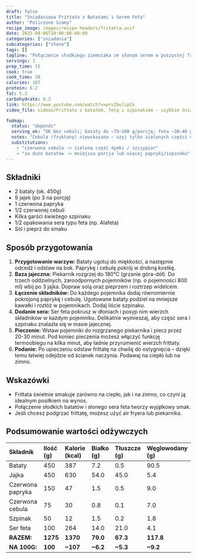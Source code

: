 ```yaml
---
draft: false
title: "Śniadaniowa Frittata z Batatami i Serem Feta"
author: "Policzone Szamy"
recipe_image: images/recipe-headers/fritatta.avif
date: 2025-08-06T10:00:00-00:00
categories: ["sniadania"]
subcategories: ["słone"]
tags: []
tagline: "Połączenie słodkiego ziemniaka ze słonym serem w puszystej frittacie."
servings: 3
prep_time: 15
cook: true
cook_time: 30
calories: 107
protein: 6.2
fat: 5.3
carbohydrate: 9.2
link: https://www.youtube.com/watch?v=prsZbulipCk
video_file: videos/Frittata z batatem, fetą i szpinakiem - szybkie śniadanie!.webm

fodmap:
  status: "depends"
  serving_ok: "OK bez cebuli; bataty do ~75–100 g/porcję; feta ~30–40 g/porcję"
  notes: "Cebula (fruktany) niewskazana – użyj tylko zielonych części dymki. Bataty zawierają mannitol – zachowaj umiarkowaną porcję (~75–100 g na osobę). Feta jest zwykle OK w małej porcji."
  substitutions:
    - "czerwona cebula -> zielona część dymki / szczypior"
    - "za dużo batatów -> mniejsza porcja lub więcej papryki/szpinaku"
---
```


## Składniki
*   2 bataty (ok. 450g)
*   9 jajek (po 3 na porcję)
*   1 czerwona papryka
*   1/2 czerwonej cebuli
*   Kilka garści świeżego szpinaku
*   1/2 opakowania sera typu feta (np. Alafeta)
*   Sól i pieprz do smaku

## Sposób przygotowania
1.  **Przygotowanie warzyw:** Bataty ugotuj do miękkości, a następnie odcedź i odstaw na bok. Paprykę i cebulę pokrój w drobną kostkę.
2.  **Baza jajeczna:** Piekarnik rozgrzej do 180°C (grzanie góra-dół). Do trzech oddzielnych, żaroodpornych pojemników (np. o pojemności 800 ml) wbij po 3 jajka. Dopraw solą oraz pieprzem i roztrzep widelcem.
3.  **Łączenie składników:** Do każdego pojemnika dodaj równomiernie pokrojoną paprykę i cebulę. Ugotowane bataty podziel na mniejsze kawałki i rozłóż w pojemnikach. Dodaj liście szpinaku.
4.  **Dodanie sera:** Ser feta pokrusz w dłoniach i posyp nim wierzch składników w każdym pojemniku. Delikatnie wymieszaj, aby część sera i szpinaku znalazła się w masie jajecznej.
5.  **Pieczenie:** Wstaw pojemniki do rozgrzanego piekarnika i piecz przez 20-30 minut. Pod koniec pieczenia możesz włączyć funkcję termoobiegu na kilka minut, aby ładnie przyrumienić wierzch frittaty.
6.  **Podanie:** Po upieczeniu odstaw frittatę na chwilę do ostygnięcia – dzięki temu łatwiej odejdzie od ścianek naczynia. Podawaj na ciepło lub na zimno.

## Wskazówki
*   Frittata świetnie smakuje zarówno na ciepło, jak i na zimno, co czyni ją idealnym posiłkiem na wynos.
*   Połączenie słodkich batatów i słonego sera feta tworzy wyjątkowy smak.
*   Jeśli chcesz podgrzać frittatę, możesz użyć air fryera lub piekarnika.

## Podsumowanie wartości odżywczych

| Składnik | Ilość (g) | Kalorie (kcal) | Białko (g) | Tłuszcze (g) | Węglowodany (g) |
|:---|:---|:---|:---|:---|:---|
| Bataty | 450 | 387 | 7.2 | 0.5 | 90.5 |
| Jajka | 450 | 630 | 54.0 | 45.0 | 5.4 |
| Czerwona papryka | 150 | 47 | 1.5 | 0.5 | 9.0 |
| Czerwona cebula | 75 | 30 | 0.8 | 0.1 | 7.0 |
| Szpinak | 50 | 12 | 1.5 | 0.2 | 1.8 |
| Ser feta | 100 | 264 | 14.0 | 21.0 | 4.1 |
| **RAZEM:** | **1275** | **1370** | **79.0** | **67.3** | **117.8** |
| **NA 100G:** | **100** | **~107** | **~6.2** | **~5.3** | **~9.2** |